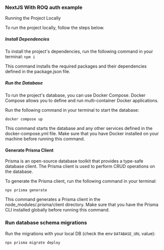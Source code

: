 ### NextJS With ROQ auth example

Running the Project Locally

To run the project locally, follow the steps below.

##### Install Dependencies

To install the project's dependencies, run the following command in your terminal:
`npm i`

This command installs the required packages and their dependencies defined in the package.json file.

##### Run the Database

To run the project's database, you can use Docker Compose. Docker Compose allows you to define and run multi-container Docker applications.

Run the following command in your terminal to start the database:

`docker compose up`

This command starts the database and any other services defined in the docker-compose.yml file. Make sure that you have Docker installed on your machine before running this command.

#### Generate Prisma Client

Prisma is an open-source database toolkit that provides a type-safe database client. The Prisma client is used to perform CRUD operations on the database.

To generate the Prisma client, run the following command in your terminal:

`npx prisma generate`

This command generates a Prisma client in the node_modules/.prisma/client directory. Make sure that you have the Prisma CLI installed globally before running this command.

### Run database schema migrations

Run the migrations with your local DB (check the env `DATABASE_URL` value):

`npx prisma migrate deploy`
